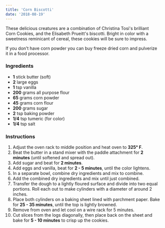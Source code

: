 ```yaml
---
title: 'Corn Biscotti'
date: '2018-08-19'
---
```


These delicious creatures are a combination of Christina Tosi's brilliant Corn Cookies, and the Elisabeth Prueitt's biscotti.
Bright in color with a sweetness reminicant of cereal, these cookies will be sure to impress.

If you don't have corn powder you can buy freeze dried corn and pulverize it in a food processor.

### Ingredients

* **1** stick butter (soft)
* **2** large eggs
* **1** tsp vanilla
* **200** grams all purpose flour
* **65** grams corn powder
* **45** grams corn flour
* **200** grams sugar
* **2** tsp baking powder
* **1/4** tsp tumeric (for color)
* **1/4** tsp salt

### Instructions
1. Adjust the oven rack to middle position and heat oven to **325° F**.
1. Beat the butter in a stand mixer with the paddle attachment for **2 minutes** (until softened and spread out).
1. Add sugar and beat for **2 minutes**.
1. Add eggs and vanilla, beat for **2 - 5 minutes**, until the color lightens.
1. In a separate bowl, combine dry ingredients and mix to combine.
1. Add the combined dry ingredients and mix until just combined.
1. Transfer the dough to a lightly floured surface and divide into two equal portions.
    Roll each out to make cylinders with a diameter of around 2 inches.
1. Place both cylinders on a baking sheet lined with parchment paper. Bake for **25 - 35 minutes**, until the top is lightly browned.
1. Remove from oven and let cool on a wire rack for 5 minutes.
1. Cut slices from the logs diagonally, then place back on the sheet and bake for **5 - 10 minutes** to crisp up the cookies.
